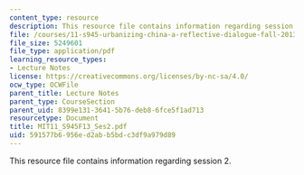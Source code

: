 ```yaml
---
content_type: resource
description: This resource file contains information regarding session 2.
file: /courses/11-s945-urbanizing-china-a-reflective-dialogue-fall-2013/591577b6956ed2abb5bdc3df9a979d89_MIT11_S945F13_Session2.pdf
file_size: 5249601
file_type: application/pdf
learning_resource_types:
- Lecture Notes
license: https://creativecommons.org/licenses/by-nc-sa/4.0/
ocw_type: OCWFile
parent_title: Lecture Notes
parent_type: CourseSection
parent_uid: 8399e131-3641-5b76-deb8-6fce5f1ad713
resourcetype: Document
title: MIT11_S945F13_Ses2.pdf
uid: 591577b6-956e-d2ab-b5bd-c3df9a979d89
---
```

This resource file contains information regarding session 2.